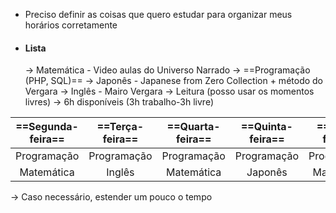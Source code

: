 - Preciso definir as coisas que quero estudar para organizar meus horários corretamente
- #### Lista
	-> Matemática
		- Video aulas do Universo Narrado
	-> ==Programação (PHP, SQL)==
	-> Japonês
		- Japanese from Zero Collection + método do Vergara
	-> Inglês
		- Mairo Vergara
	-> Leitura (posso usar os momentos livres)
	-> 6h disponíveis (3h trabalho-3h livre)


| ==Segunda-feira== | ==Terça-feira== | ==Quarta-feira== | ==Quinta-feira== | ==Sexta-feira== |
| :---------------: | :-------------: | :--------------: | :--------------: | :-------------: |
|    Programação    |   Programação   |   Programação    |   Programação    |   Programação   |
|    Matemática     |     Inglês      |    Matemática    |     Japonês      |   Matemática    |
-> Caso necessário, estender um pouco o tempo